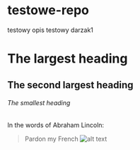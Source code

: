 # testowe-repo
testowy opis
testowy darzak1
# The largest heading
## The second largest heading
###### The smallest heading
In the words of Abraham Lincoln:

> Pardon my French
![alt text](https://encrypted-tbn0.gstatic.com/images?q=tbn:ANd9GcSR4yUuGZWU3zfQGgeNJb6GhW_ViId2Z0NNs4dI5M_sHX42HzV5Jg)
